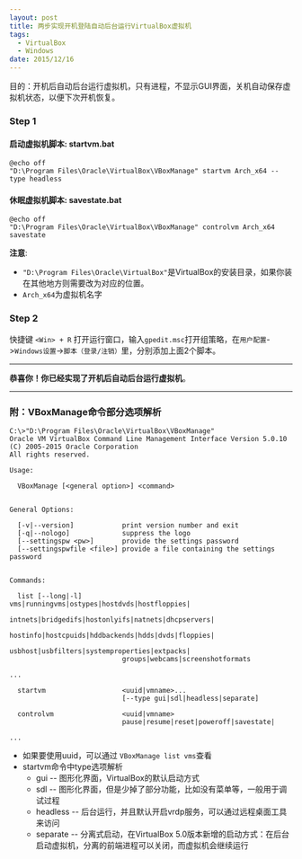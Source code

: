 ```yaml
---
layout: post
title: 两步实现开机登陆自动后台运行VirtualBox虚拟机
tags: 
  - VirtualBox
  - Windows
date: 2015/12/16
---
```



目的：开机后自动后台运行虚拟机，只有进程，不显示GUI界面，关机自动保存虚拟机状态，以便下次开机恢复。

### Step 1

#### 启动虚拟机脚本: startvm.bat

```batch
@echo off
"D:\Program Files\Oracle\VirtualBox\VBoxManage" startvm Arch_x64 --type headless
```

#### 休眠虚拟机脚本: savestate.bat
```batch
@echo off
"D:\Program Files\Oracle\VirtualBox\VBoxManage" controlvm Arch_x64 savestate
```

**注意**:

* `"D:\Program Files\Oracle\VirtualBox"`是VirtualBox的安装目录，如果你装在其他地方则需要改为对应的位置。
* `Arch_x64`为虚拟机名字

### Step 2

快捷键 `<Win> + R` 打开运行窗口，输入`gpedit.msc`打开组策略，在`用户配置`->`Windows设置`->`脚本（登录/注销）`里，分别添加上面2个脚本。

------

**恭喜你！你已经实现了开机后自动后台运行虚拟机**。

------
### 附：VBoxManage命令部分选项解析

	C:\>"D:\Program Files\Oracle\VirtualBox\VBoxManage"
	Oracle VM VirtualBox Command Line Management Interface Version 5.0.10
	(C) 2005-2015 Oracle Corporation
	All rights reserved.

	Usage:

	  VBoxManage [<general option>] <command>


	General Options:

	  [-v|--version]            print version number and exit
	  [-q|--nologo]             suppress the logo
	  [--settingspw <pw>]       provide the settings password
	  [--settingspwfile <file>] provide a file containing the settings password


	Commands:
	
	  list [--long|-l]          vms|runningvms|ostypes|hostdvds|hostfloppies|
								intnets|bridgedifs|hostonlyifs|natnets|dhcpservers|
								hostinfo|hostcpuids|hddbackends|hdds|dvds|floppies|
								usbhost|usbfilters|systemproperties|extpacks|
								groups|webcams|screenshotformats
								
	...
	
	  startvm                   <uuid|vmname>...
								[--type gui|sdl|headless|separate]

	  controlvm                 <uuid|vmname>
								pause|resume|reset|poweroff|savestate|
								
	...
	
	
* 如果要使用uuid，可以通过 `VBoxManage list vms`查看
* startvm命令中type选项解析
	* gui -- 图形化界面，VirtualBox的默认启动方式
	* sdl -- 图形化界面，但是少掉了部分功能，比如没有菜单等，一般用于调试过程
	* headless -- 后台运行，并且默认开启vrdp服务，可以通过远程桌面工具来访问
	* separate -- 分离式启动，在VirtualBox 5.0版本新增的启动方式：在后台启动虚拟机，分离的前端进程可以关闭，而虚拟机会继续运行
